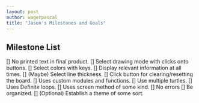 ```yaml
---
layout: post
author: wagerpascal
title: "Jason's Milestones and Goals"
---
```


## Milestone List

[] No printed text in final product.
[] Select drawing mode with clicks onto buttons.
[] Select colors with keys. 
[] Display relevant information at all times.
[] (Maybe) Select line thickness.
[] Click button for clearing/resetting the board.
[] Uses custom modules and functions.
[] Use multiple turtles.
[] Uses Definite loops.
[] Uses screen method of some kind.
[] No errors
[] Be organized. 
[] (Optional) Establish a theme of some sort.
